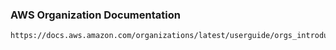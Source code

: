 ### AWS Organization Documentation
```
https://docs.aws.amazon.com/organizations/latest/userguide/orgs_introduction.html
```